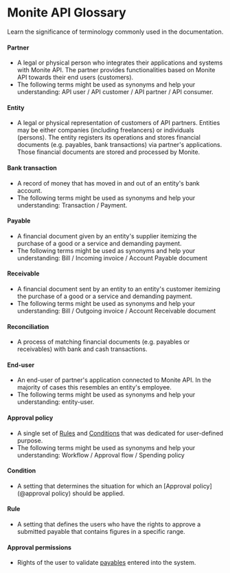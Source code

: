 # Monite API Glossary

Learn the significance of terminology commonly used in the documentation.

#### Partner 
 - A legal or physical person who integrates their applications and systems with Monite API. The partner provides functionalities based on Monite API towards their end users (customers).
 - The following terms might be used as synonyms and help your understanding: API user / API customer / API partner / API consumer.
#### Entity 
- A legal or physical representation of customers of API partners. Entities may be either companies (including freelancers) or individuals (persons). The entity registers its operations and stores financial documents (e.g. payables, bank transactions) via partner's applications. Those financial documents are stored and processed by Monite.
#### Bank transaction
 - A record of money that has moved in and out of an entity's bank account.
 - The following terms might be used as synonyms and help your understanding: Transaction / Payment.
#### Payable
 - A financial document given by an entity's supplier itemizing the purchase of a good or a service and demanding payment.
 - The following terms might be used as synonyms and help your understanding: Bill / Incoming invoice / Account Payable document
#### Receivable
 - A financial document sent by an entity to an entity's customer itemizing the purchase of a good or a service and demanding payment.
 - The following terms might be used as synonyms and help your understanding: Bill / Outgoing invoice / Account Receivable document
#### Reconciliation
 - A process of matching financial documents (e.g. payables or receivables) with bank and cash transactions.
#### End-user
 - An end-user of partner's application connected to Monite API. In the majority of cases this resembles an entity's employee.
 - The following terms might be used as synonyms and help your understanding: entity-user. 
#### Approval policy
  - A single set of [Rules](@rule) and [Conditions](@condition) that was dedicated for user-defined purpose.
  - The following terms might be used as synonyms and help your understanding: Workflow / Approval flow / Spending policy
#### Condition
  - A setting that determines the situation for which an [Approval policy](@approval policy) should be applied.
#### Rule
  - A setting that defines the users who have the rights to approve a submitted payable that contains figures in a specific range.
#### Approval permissions
  - Rights of the user to validate [payables](@payable) entered into the system.
